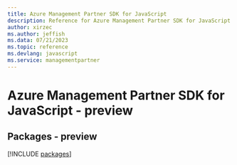 ```yaml
---
title: Azure Management Partner SDK for JavaScript
description: Reference for Azure Management Partner SDK for JavaScript
author: xirzec
ms.author: jeffish
ms.data: 07/21/2023
ms.topic: reference
ms.devlang: javascript
ms.service: managementpartner
---
```

# Azure Management Partner SDK for JavaScript - preview
## Packages - preview
[!INCLUDE [packages](management-partner-index.md)]